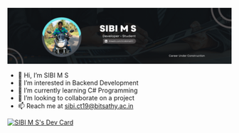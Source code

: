 ![Banner](https://github.com/sibims/sibims/blob/main/assets/SIBI%20M%20S.png)

- 👋 Hi, I’m SIBI M S
- 👀 I’m interested in Backend Development
- 🌱 I’m currently learning C# Programming
- 💞️ I’m looking to collaborate on a project
- 📫 Reach me at sibi.ct19@bitsathy.ac.in

<a href="https://app.daily.dev/sibims07"><img src="https://api.daily.dev/devcards/25caebcaa432457ab35a2c3fff3e727a.png?r=qmj" width="250" alt="SIBI M S's Dev Card"/></a>

<!---
sibims/sibims is a ✨ special ✨ repository because its `README.md` (this file) appears on your GitHub profile.
You can click the Preview link to take a look at your changes.
--->
